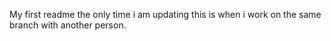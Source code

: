 My first readme
the only time i am updating this is when i work on the same branch with another person.

